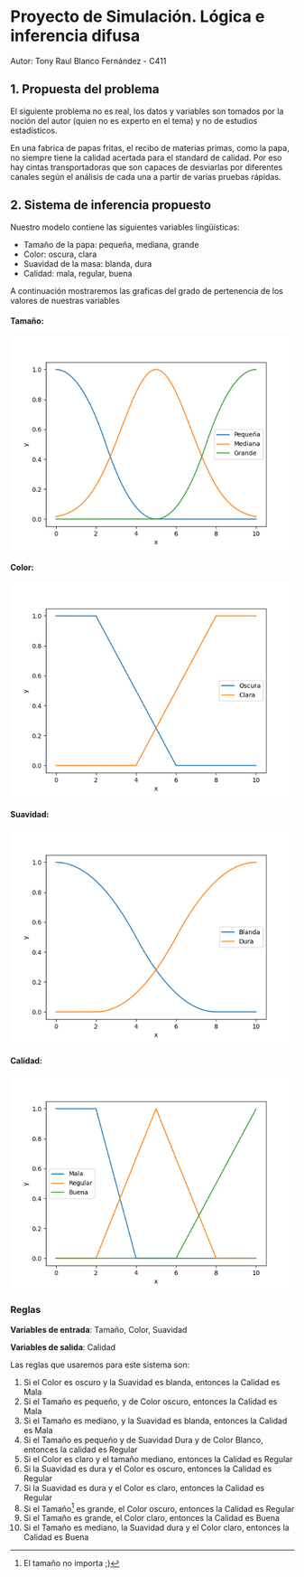 # Proyecto de Simulación. Lógica e inferencia difusa

Autor: Tony Raul Blanco Fernández - C411

## 1. Propuesta del problema

El siguiente problema no es real, los datos y variables son tomados por la noción del autor (quien no es experto en el tema) y no de estudios estadísticos. 

En una fabrica de papas fritas, el recibo de materias primas, como la papa, no siempre tiene la calidad acertada para el standard de calidad. Por eso hay cintas transportadoras que son capaces de desviarlas por diferentes canales según el análisis de cada una a partir de varias pruebas rápidas. 



## 2. Sistema de inferencia propuesto

Nuestro modelo contiene las siguientes variables lingüísticas:

- Tamaño de la papa: pequeña, mediana, grande
- Color: oscura, clara
- Suavidad de la masa: blanda, dura
-  Calidad:   mala, regular, buena



A continuación mostraremos las graficas del grado de pertenencia de los valores de nuestras variables

#### Tamaño:
![Tamaño](./images/tamano-figure.png)
#### Color:
![](./images/color-figure.png)
#### Suavidad:
![](./images/suavidad-figure.png)
#### Calidad:
![](./images/calidad-figure.png)

### Reglas 

**Variables de entrada**: Tamaño, Color, Suavidad

**Variables de salida**: Calidad

Las reglas que usaremos para este sistema son: 

1. Si el Color es oscuro y la Suavidad es blanda, entonces la Calidad es Mala
2. Si el Tamaño es pequeño, y de Color oscuro, entonces la Calidad es Mala
3. Si el Tamaño es mediano, y la Suavidad es blanda, entonces la Calidad es Mala
4. Si el Tamaño es pequeño y de Suavidad Dura y de Color Blanco, entonces la calidad es Regular
5. Si el Color es claro y el tamaño mediano, entonces la Calidad es Regular
6. Si la Suavidad es dura y el Color es oscuro, entonces la Calidad es Regular
7. Si la Suavidad es dura y el Color es claro, entonces la Calidad es Regular
8. Si el Tamaño[^1]  es grande, el Color oscuro, entonces la Calidad es Regular
9. Si el Tamaño es grande, el Color claro, entonces la Calidad es Buena
10. Si el Tamaño es mediano, la Suavidad dura y el Color claro, entonces la Calidad es Buena

[^1]: El tamaño no importa ;)  



